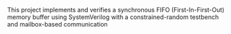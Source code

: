 This project implements and verifies a synchronous FIFO (First-In-First-Out) memory buffer using SystemVerilog with a constrained-random testbench and mailbox-based communication
